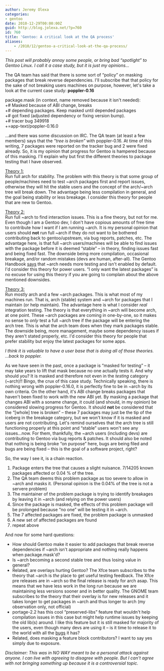 ```yaml
---
author: Jeremy Olexa
categories:
- gentoo
date: 2010-12-29T00:00:00Z
guid: http://blog.jolexa.net/?p=760
id: 760
title: 'Gentoo: A critical look at the QA process'
aliases:
    - /2010/12/gentoo-a-critical-look-at-the-qa-process/
---
```


*This post will probably annoy some people, or bring bad &#8220;spotlight&#8221; to Gentoo Linux. I call it a case study, but it is just my opinions...*

The QA team has said that there is some sort of &#8220;policy&#8221; on masking packages that break reverse dependencies. I'll subscribe that that policy for the sake of not breaking users machines on purpose, however, let's take a look at the current case study: **poppler-0.16**

package.mask (in context, name removed because it isn't needed):  
+# Masked because of ABI change, breaks  
+# depending packages. Keep masked until depended packages  
+# got fixed (adjusted dependency or fixing version bump).  
+# tracer bug 349918  
+=app-text/poppler-0.16.0

...and there was some discussion on IRC. The QA team (at least a few members) says that the *&#8220;tree is broken&#8221;* with poppler-0.16. At time of this writing, 7 packages were reported on the tracker bug and 2 were fixed already. So, it is my opinion that progress for Gentoo is hampered because of this masking. I'll explain why but first the different theories to package testing that I have observed.

<u>Theory 1:</u>  
Run full arch for stability. The problem with this theory is that some group of people/machines need to test ~arch packages first and report issues, otherwise they will hit the stable users and the concept of the arch/~arch tree will break down. The advantage being less compilation in general, and the goal being stability or less breakage. I consider this theory for people that are new to Gentoo.

<u>Theory 2:</u>  
Run full ~arch to find interaction issues. This is a fine theory, but not for me. Even though I am a Gentoo dev, I don't have copious amounts of free time to contribute how I want if I am running ~arch. It is my personal opinion that users should **not** run full ~arch if they do not want to be bothered contributing back to gentoo/upstream, via bug reports, patches, etc. The advantage here, is that full ~arch users/machines will be able to find issues with the package before it is deemed &#8220;stable&#8221; &#8211; in theory, finding issues fast and being fixed fast. The downside being more compilation, occasional breakage, and/or random mistakes (devs are human, after-all). The Gentoo Handbook [says][1] that ~arch needs more testing and isn't enabled by default. I'd consider this theory for power users. &#8220;I only want the latest packages&#8221; is no excuse for using this theory if you are going to complain about the above mentioned downsides.

<u>Theory 3:</u>  
Run mostly arch and a few ~arch packages. This is what most of my machines run. That is, arch (stable) system and ~arch for packages that I maintain (or help maintain). The advantage here is what I consider *real* integration testing. The theory is that everything in ~arch will become arch, at one point. These ~arch packages are coming in one-by-one, so it makes no sense to *only* test a full ~arch tree if the package will be entering the arch tree. This is what the arch team does when they mark packages stable. The downside being, more management, maybe some dependency issues if they aren't stated properly, etc. I'd consider this theory for people that prefer stability but enjoy the latest packages for some apps.

*I think it is valuable to have a user base that is doing all of those theories. ...back to poppler.*

As we have seen in the past, once a package is &#8220;masked for testing&#8221; &#8211; it may take years to lift that mask because no one actually tests it. And why should you? It is masked and therefore not even in the *testing* category (~arch)!! Bingo, the crux of this case study. Technically speaking, there is nothing wrong with poppler-0.16.0, it is perfectly fine to be in ~arch by its own criteria. On the other hand, it's ABI change breaks packages that haven't been fixed to work with the new ABI yet. By masking a package that changes ABI with a soname change, it could (and should, in my opinion) be considered slowing progress for Gentoo. It should **not** be considered that the &#8220;[whole] tree is broken&#8221; &#8211; these 7 packages may just be the tip of the iceberg in the breakage category, but we won't know if it is masked and users are not contributing. Let's remind ourselves that the arch tree is still functioning properly at this point and &#8220;stable&#8221; users won't see any issues...now. For them, thankfully, the ~arch users (including devs) are contributing to Gentoo via bug reports & patches. It should also be noted that nothing is being broke &#8220;on purpose&#8221; here, bugs are being filed and bugs are being fixed &#8211; this is the goal of a software project, right?

So, the way I see it, is a chain reaction.

  1. Package enters the tree that causes a slight nuisance. 7/14205 known packages affected or 0.04 % of the tree.
  2. The QA team deems this problem package as too severe to allow in ~arch and masks it. (Personal opinion is the 0.04% of the tree is not a servere problem)
  3. The maintainer of the problem package is trying to identify breakages by leaving it in ~arch (and relying on the power users)
  4. Since the package is masked, the effects of this problem package will be prolonged because &#8220;no one&#8221; will be testing it in ~arch.
  5. The 7 affected packages are fixed, the problem package is unmasked
  6. A new set of affected packages are found
  7. repeat above

And now for some hard questions:

  * How should Gentoo make it easier to add packages that break reverse dependencies if ~arch isn't appropriate and nothing really happens when package.mask'd?
  * Is ~arch becoming a second stable tree and thus losing value in general?
  * Related, are overlays hurting Gentoo? The Xfce team subscribes to the theory that ~arch is *the* place to get useful testing feedback. The Xfce pre releases are in ~arch so the final release is ready for arch asap. This means that we have less work in the long run because we are maintaining less versions sooner and in better quality. The GNOME team subscribes to the theory that their overlay is for new releases and it takes longer to get packages in ~arch and thus longer to arch (my observation only, not official)
  * portage-2.2 has this cool &#8220;preserved-libs&#8221; feature that wouldn't help compilation issues in this case but might help runtime issues by keeping the old lib(s) around. I like this feature but it is still masked for majority of the users, even though many devs are using it &#8211; is it time to release it to the world with all the [bugs][2] it has?
  * Related, does masking a feature block contributors? I want to say yes simply due to exposure.

*Disclaimer: This was in NO WAY meant to be a personal attack against anyone. I can live with agreeing to disagree with people. But I can't agree with not bringing something up because it is a controversial topic.*

 [1]: http://www.gentoo.org/doc/en/handbook/handbook-x86.xml?part=2&chap=1#doc_chap5
 [2]: http://bugs.gentoo.org/240323